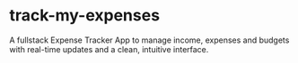 # track-my-expenses
A fullstack Expense Tracker App to manage income, expenses and budgets with real-time updates and a clean, intuitive interface.
